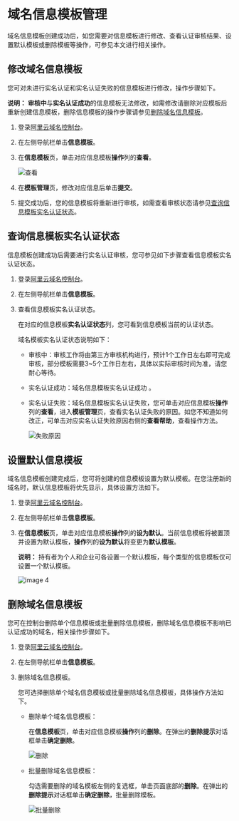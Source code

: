 # 域名信息模板管理

域名信息模板创建成功后，如您需要对信息模板进行修改、查看认证审核结果、设置默认模板或删除模板等操作，可参见本文进行相关操作。

## 修改域名信息模板

您可对未进行实名认证和实名认证失败的信息模板进行修改，操作步骤如下。

**说明：** **审核中**与**实名认证成功**的信息模板无法修改，如需修改请删除对应模板后重新创建信息模板，删除信息模板的操作步骤请参见[删除域名信息模板](#section_ij0_b7m_65f)。

1.  登录[阿里云域名控制台](https://dc.console.aliyun.com)。

2.  在左侧导航栏单击**信息模板**。

3.  在**信息模板**页，单击对应信息模板**操作**列的**查看**。

    ![查看](https://static-aliyun-doc.oss-accelerate.aliyuncs.com/assets/img/zh-CN/5487574161/p245295.png)

4.  在**模板管理**页，修改对应信息后单击**提交**。

5.  提交成功后，您的信息模板将重新进行审核，如需查看审核状态请参见[查询信息模板实名认证状态](#section_nwr_osa_jkw)。


## 查询信息模板实名认证状态

信息模板创建成功后需要进行实名认证审核，您可参见如下步骤查看信息模板实名认证状态。

1.  登录[阿里云域名控制台](https://dc.console.aliyun.com)。

2.  在左侧导航栏单击**信息模板**。

3.  查看信息模板实名认证状态。

    在对应的信息模板**实名认证状态**列，您可看到信息模板当前的认证状态。

    域名模板实名认证状态说明如下：

    -   审核中：审核工作将由第三方审核机构进行，预计1个工作日左右即可完成审核，部分模板需要3~5个工作日左右，具体以实际审核时间为准，请您耐心等待。
    -   实名认证成功：域名信息模板实名认证成功 。
    -   实名认证失败：域名信息模板实名认证失败，您可单击对应信息模板**操作**列的**查看**，进入**模板管理**页，查看实名认证失败的原因。如您不知道如何改正，可单击对应实名认证失败原因右侧的**查看帮助**，查看操作方法。

        ![失败原因](https://static-aliyun-doc.oss-accelerate.aliyuncs.com/assets/img/zh-CN/7216574161/p245265.png)


## 设置默认信息模板

域名信息模板创建完成后，您可将创建的信息模板设置为默认模板。在您注册新的域名时，默认信息模板将优先显示，具体设置方法如下。

1.  登录[阿里云域名控制台](https://dc.console.aliyun.com)。

2.  在左侧导航栏单击**信息模板**。

3.  在**信息模板**页，单击对应信息模板**操作**列的**设为默认**。当前信息模板将被置顶并设置为默认模板，**操作**列的**设为默认**将变更为**默认模板**。

    **说明：** 持有者为个人和企业可各设置一个默认模板，每个类型的信息模板仅可设置一个默认模板。

    ![image 4](https://static-aliyun-doc.oss-accelerate.aliyuncs.com/assets/img/zh-CN/6487574161/p245292.png)


## 删除域名信息模板

您可在控制台删除单个信息模板或批量删除信息模板，删除域名信息模板不影响已认证成功的域名，相关操作步骤如下。

1.  登录[阿里云域名控制台](https://dc.console.aliyun.com)。

2.  在左侧导航栏单击**信息模板**。

3.  删除域名信息模板。

    您可选择删除单个域名信息模板或批量删除域名信息模板，具体操作方法如下。

    -   删除单个域名信息模板：

        在**信息模板**页，单击对应信息模板**操作**列的**删除**。在弹出的**删除提示**对话框单击**确定删除**。

        ![删除](https://static-aliyun-doc.oss-accelerate.aliyuncs.com/assets/img/zh-CN/7513194161/p245308.png)

    -   批量删除域名信息模板：

        勾选需要删除的域名模板左侧的复选框，单击页面底部的**删除**。在弹出的**删除提示**对话框单击**确定删除**，批量删除模板。

        ![批量删除](https://static-aliyun-doc.oss-accelerate.aliyuncs.com/assets/img/zh-CN/9056584161/p245309.png)


